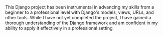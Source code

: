 This Django project has been instrumental in advancing my skills from a beginner to a professional level with Django's models, views, URLs, and other tools. While I have not yet completed the project, I have gained a thorough understanding of the Django framework and am confident in my ability to apply it effectively in a professional setting
